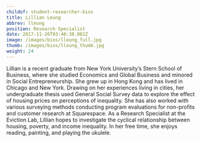 ```yaml
---
childof: student-researcher-bios
title: Lillian Leung
abbrev: lleung
position: Research Specialist
date: 2017-11-26T03:48:38.081Z
image: /images/bios/lleung_full.jpg
thumb: /images/bios/lleung_thumb.jpg
weight: 24
---
```

Lillian is a recent graduate from New York University’s Stern School of Business, where she studied Economics and Global Business and minored in Social Entrepreneurship. She grew up in Hong Kong and has lived in Chicago and New York. Drawing on her experiences living in cities, her undergraduate thesis used General Social Survey data to explore the effect of housing prices on perceptions of inequality. She has also worked with various surveying methods conducting program evaluations for non-profits and customer research at Squarespace. As a Research Specialist at the Eviction Lab, Lillian hopes to investigate the cyclical relationship between housing, poverty, and income inequality. In her free time, she enjoys reading, painting, and playing the ukulele.
